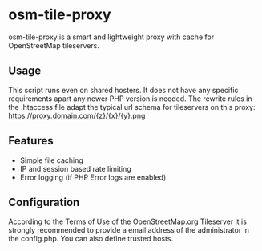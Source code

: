 # osm-tile-proxy
osm-tile-proxy is a smart and lightweight proxy with cache for OpenStreetMap tileservers.

## Usage
This script runs even on shared hosters. It does not have any specific requirements apart any newer PHP version is needed. The rewrite rules in the .htaccess file adapt the typical url schema for tileservers on this proxy: https://proxy.domain.com/{z}/{x}/{y}.png

## Features
- Simple file caching
- IP and session based rate limiting
- Error logging (if PHP Error logs are enabled)

## Configuration

According to the Terms of Use of the OpenStreetMap.org Tileserver it is strongly recommended to provide a email address of the administrator in the config.php. You can also define trusted hosts.
